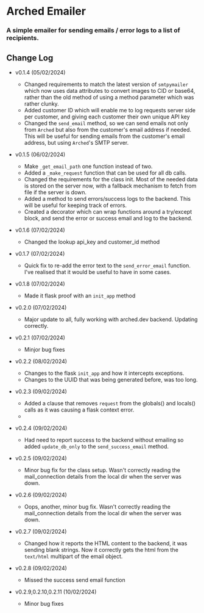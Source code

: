 # Arched Emailer

### A simple emailer for sending emails / error logs to a list of recipients.

## Change Log

- v0.1.4 (05/02/2024)
    - Changed requirements to match the latest version of `smtpymailer` which now uses data attributes to convert images
      to CID or base64, rather than the old method of using a method parameter which was rather clunky.
    - Added customer ID which will enable me to log requests server side per customer, and giving each customer their
      own unique API key
    - Changed the `send_email` method, so we can send emails not only from `Arched` but also from the customer's email
      address if needed. This will be useful for sending emails from the customer's email address, but using `Arched`'s
      SMTP server. 

- v0.1.5 (06/02/2024)
  - Make `_get_email_path` one function instead of two. 
  - Added a `_make_request` function that can be used for all db calls.
  - Changed the requirements for the class init. Most of the needed data is stored on the server now, with a fallback
    mechanism to fetch from file if the server is down.
  - Added a method to send errors/success logs to the backend. This will be useful for keeping track of errors. 
  - Created a decorator which can wrap functions around a try/except block, and send the error or success email and log
    to the backend.

- v0.1.6 (07/02/2024)
  - Changed the lookup api_key and customer_id method
  
- v0.1.7 (07/02/2024)
  - Quick fix to re-add the error text to the `send_error_email` function. I've realised that it would be useful to have
    in some cases.
  
- v0.1.8 (07/02/2024)
  - Made it flask proof with an `init_app` method

- v0.2.0 (07/02/2024)
  - Major update to all, fully working with arched.dev backend. Updating correctly. 

- v0.2.1 (07/02/2024)
  - Minjor bug fixes

- v0.2.2 (08/02/2024)
  - Changes to the flask `init_app` and how it intercepts exceptions.
  - Changes to the UUID that was being generated before, was too long. 

- v0.2.3 (09/02/2024)
  - Added a clause that removes `request` from the globals() and locals() calls as it was causing a flask context 
    error.
  - 
- v0.2.4 (09/02/2024)
  - Had need to report success to the backend without emailing so added `update_db_only` to the `send_success_email` 
    method.

- v0.2.5 (09/02/2024)
  - Minor bug fix for the class setup. Wasn't correctly reading the mail_connection details from the local dir
    when the server was down.

- v0.2.6 (09/02/2024)
  - Oops, another, minor bug fix. Wasn't correctly reading the mail_connection details from the local dir
    when the server was down.

- v0.2.7 (09/02/2024)
  - Changed how it reports the HTML content to the backend, it was sending blank strings. Now it correctly gets the html from the `text/html` multipart of the email object.

- v0.2.8 (09/02/2024)
  - Missed the success send email function

- v0.2.9,0.2.10,0.2.11 (10/02/2024)
  - Minor bug fixes

